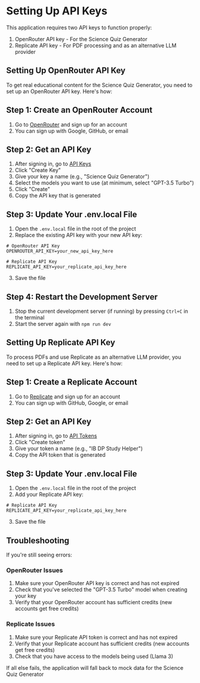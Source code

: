 # Setting Up API Keys

This application requires two API keys to function properly:
1. OpenRouter API key - For the Science Quiz Generator
2. Replicate API key - For PDF processing and as an alternative LLM provider

## Setting Up OpenRouter API Key

To get real educational content for the Science Quiz Generator, you need to set up an OpenRouter API key. Here's how:

## Step 1: Create an OpenRouter Account

1. Go to [OpenRouter](https://openrouter.ai/) and sign up for an account
2. You can sign up with Google, GitHub, or email

## Step 2: Get an API Key

1. After signing in, go to [API Keys](https://openrouter.ai/keys)
2. Click "Create Key"
3. Give your key a name (e.g., "Science Quiz Generator")
4. Select the models you want to use (at minimum, select "GPT-3.5 Turbo")
5. Click "Create"
6. Copy the API key that is generated

## Step 3: Update Your .env.local File

1. Open the `.env.local` file in the root of the project
2. Replace the existing API key with your new API key:

```
# OpenRouter API Key
OPENROUTER_API_KEY=your_new_api_key_here

# Replicate API Key
REPLICATE_API_KEY=your_replicate_api_key_here
```

3. Save the file

## Step 4: Restart the Development Server

1. Stop the current development server (if running) by pressing `Ctrl+C` in the terminal
2. Start the server again with `npm run dev`

## Setting Up Replicate API Key

To process PDFs and use Replicate as an alternative LLM provider, you need to set up a Replicate API key. Here's how:

## Step 1: Create a Replicate Account

1. Go to [Replicate](https://replicate.com/) and sign up for an account
2. You can sign up with GitHub, Google, or email

## Step 2: Get an API Key

1. After signing in, go to [API Tokens](https://replicate.com/account/api-tokens)
2. Click "Create token"
3. Give your token a name (e.g., "IB DP Study Helper")
4. Copy the API token that is generated

## Step 3: Update Your .env.local File

1. Open the `.env.local` file in the root of the project
2. Add your Replicate API key:

```
# Replicate API Key
REPLICATE_API_KEY=your_replicate_api_key_here
```

3. Save the file

## Troubleshooting

If you're still seeing errors:

### OpenRouter Issues
1. Make sure your OpenRouter API key is correct and has not expired
2. Check that you've selected the "GPT-3.5 Turbo" model when creating your key
3. Verify that your OpenRouter account has sufficient credits (new accounts get free credits)

### Replicate Issues
1. Make sure your Replicate API token is correct and has not expired
2. Verify that your Replicate account has sufficient credits (new accounts get free credits)
3. Check that you have access to the models being used (Llama 3)

If all else fails, the application will fall back to mock data for the Science Quiz Generator
